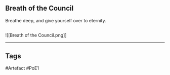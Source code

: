## Breath of the Council
Breathe deep, and give yourself over to eternity.
##
![[Breath of the Council.png]]

---
## Tags
#Artefact
#PoE1